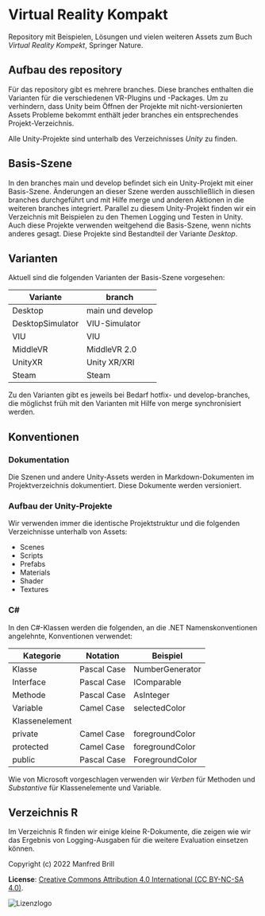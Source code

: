 # Virtual Reality Kompakt

Repository mit Beispielen, Lösungen und vielen weiteren Assets zum Buch
*Virtual Reality Kompekt*, Springer Nature.

## Aufbau des repository
Für das repository gibt es mehrere branches. Diese branches enthalten die Varianten
für die verschiedenen VR-Plugins und -Packages. Um zu verhindern, dass Unity beim Öffnen
der Projekte mit nicht-versionierten Assets Probleme bekommt enthält jeder branches
ein entsprechendes Projekt-Verzeichnis.

Alle Unity-Projekte sind unterhalb des Verzeichnisses *Unity* zu finden.

## Basis-Szene
In den branches main und develop befindet sich ein Unity-Projekt mit einer Basis-Szene. 
Änderungen an dieser Szene werden ausschließlich in diesen branches durchgeführt und mit Hilfe
merge und anderen Aktionen in die weiteren branches integriert.
Parallel zu diesem Unity-Projekt finden wir ein Verzeichnis mit Beispielen zu den Themen
Logging und Testen in Unity. Auch diese Projekte verwenden weitgehend die Basis-Szene, 
wenn nichts anderes gesagt. Diese Projekte sind Bestandteil der Variante *Desktop*.

## Varianten
Aktuell sind die folgenden Varianten der Basis-Szene vorgesehen:

| Variante         | branch           |
| ---------------- | -----------------|
| Desktop          | main und develop |
| DesktopSimulator | VIU-Simulator    |
| VIU              | VIU              |
| MiddleVR         | MiddleVR 2.0     |
| UnityXR          | Unity XR/XRI     |
| Steam            | Steam            |

Zu den Varianten gibt es jeweils bei Bedarf hotfix- und develop-branches, die
möglichst früh mit den Varianten mit Hilfe von merge synchronisiert werden.

## Konventionen

### Dokumentation
Die Szenen und andere Unity-Assets werden in Markdown-Dokumenten
im Projektverzeichnis dokumentiert. Diese Dokumente werden versioniert.

### Aufbau der Unity-Projekte
Wir verwenden immer die identische Projektstruktur und die folgenden Verzeichnisse
unterhalb von Assets:
- Scenes
- Scripts
- Prefabs
- Materials
- Shader
- Textures

### C\#
In den C\#-Klassen werden die folgenden, an die .NET Namenskonventionen angelehnte,
Konventionen verwendet:

| Kategorie      | Notation    | Beispiel        |
| ------------- | ---------- | -------------- |
| Klasse         | Pascal Case | NumberGenerator |
| Interface      | Pascal Case | IComparable     |
| Methode        | Pascal Case | AsInteger      |
| Variable       | Camel Case  | selectedColor   |
| Klassenelement |             |                 |
| private        | Camel Case  | foregroundColor |
| protected      | Camel Case  | foregroundColor |
| public         | Pascal Case | ForegroundColor |

Wie von Microsoft vorgeschlagen verwenden wir *Verben* für Methoden und *Substantive*
für Klassenelemente und Variable.

## Verzeichnis R
Im Verzeichnis R finden wir einige kleine R-Dokumente, die zeigen wie
wir das Ergebnis von Logging-Ausgaben für die weitere Evaluation einsetzen können.

Copyright (c) 2022 Manfred Brill

**License**: [Creative Commons Attribution 4.0 International (CC BY-NC-SA 4.0)](https://creativecommons.org/licenses/by-nc-sa/4.0/).  

![Lizenzlogo](https://licensebuttons.net/l/by-nc-sa/3.0/de/88x31.png)
